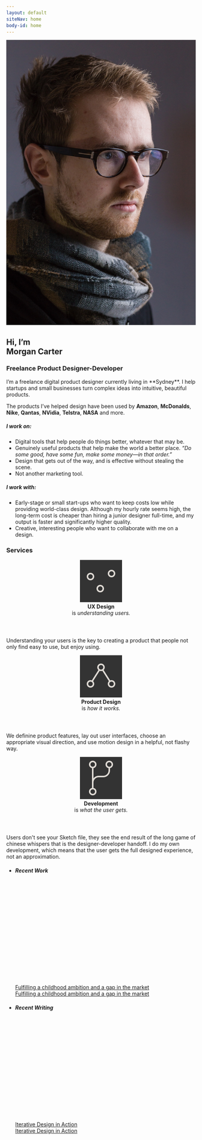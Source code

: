 ```yaml
---
layout: default
siteNav: home
body-id: home
---
```


<div class="Page whitespace-bottom--md">
	<div class="container">
		<article class="Page-content">
			<div class="grid">
				<div class="grid-item when-lg-6">
					<img src="/assets/images/home/neue_me.jpg">
				</div>
				<div class="grid-item when-lg-6 Essay Essay--blog" markdown="1">
<h1>
	Hi, I’m
	<br class="below-lg-hidden">
	Morgan Carter
</h1>
<h3 class="color-muted m-top--0 m-bottom--lg">Freelance Product Designer-Developer</h3>
I’m a freelance digital product designer currently living in **Sydney**. I help startups and small businesses turn complex ideas into intuitive, beautiful products.

The products I’ve helped design have been used by **Amazon**, **McDonalds**, **Nike**, **Qantas**, **NVidia**, **Telstra**, **NASA** and more.

##### I work on:

- Digital tools that help people do things better, whatever that may be.
- Genuinely useful products that help make the world a better place. *“Do some good, have some fun, make some money—in that order.”*
- Design that gets out of the way, and is effective without stealing the scene.
- Not another marketing tool. 

##### I work with:

- Early-stage or small start-ups who want to keep costs low while providing world-class design. Although my hourly rate seems high, the long-term cost is cheaper than hiring a junior designer full-time, and my output is faster and significantly higher quality.
- Creative, interesting people who want to collaborate with me on a design.
</div>
			</div>
		</article>
	</div>
</div>
<div class="Page bg-black color-bg">
	<div class="container container--md">
		<article class="Page-content">
			<h3 class="text-center">Services</h3>
			<div class="grid">
				<div class="grid-item when-lg-4 m-top--xl">
					<div class="media">
						<header>
							<img src="/assets/icon/home-ux.svg" class="m-right--xs">
							<div>
								<strong>UX Design</strong>
								<br>
								is
								<em>understanding users.</em>
							</div>
						</header>
						<p class="text-sm color-muted m-top--0">Understanding your users is the key to creating a product that people not only find easy to use, but enjoy using.</p>
					</div>
				</div>
				<div class="grid-item when-lg-4 m-top--xl">
					<div class="media">
						<header>
							<img src="/assets/icon/home-product.svg" class="m-right--xs">
							<div>
								<strong>Product Design</strong>
								<br>
								is
								<em>how it works.</em>
							</div>
						</header>
						<p class="text-sm color-muted m-top--0">We definine product features, lay out user interfaces, choose an appropriate visual direction, and use motion design in a helpful, not flashy way.</p>
					</div>
				</div>
				<div class="grid-item when-lg-4 m-top--xl">
					<div class="media">
						<header>
							<img src="/assets/icon/home-development.svg" class="m-right--xs">
							<div>
								<strong>Development</strong>
								<br>
								is
								<em>what the user gets.</em>
							</div>
						</header>
						<p class="text-sm color-muted m-top--0">Users don't see your Sketch file, they see the end result of the long game of chinese whispers that is the designer-developer handoff. I do my own development, which means that the user gets the full designed experience, not an approximation.</p>
					</div>
				</div>
				<!-- <div class="grid-item when-lg-3 m-top--xl">
					<div class="media">
						<header>
							<img src="/assets/icon/home-thinking.svg" class="m-right--xs">
							<div>
								<strong>Design Thinking</strong>
								<br>
								is
								<em>design, but not tech.</em>
							</div>
						</header>
						<p class="text-sm color-muted m-top--0">Donec id elit non mi porta gravida at eget metus. Nulla vitae elit libero, a pharetra augue. Curabitur blandit tempus porttitor.</p>
					</div>
				</div> -->
			</div>
		</article>
	</div>
</div>

<div class="Page whitespace-top--md">
	<div class="container">
		<article class="Page-content">
			<ul class="grid js-masonry">
				<li class="grid-item when-lg-6 Post-listItem">
					<h5 class="m-bottom--sm color-muted">Recent Work</h5>
					<a class="Post-link" href="/work/aeroster">
						<div class="Post-image" style="padding-bottom: 56.25%; background-image: url(/assets/images/work/aeroster/thumbnail.jpg);"></div>
						<div class="button--mobile when-laptop-hidden">Fulfilling a childhood ambition and a gap in the market</div>
						<div class="button below-laptop-hidden m-top--sm">Fulfilling a childhood ambition and a gap in the market</div>
					</a>
				</li>
				<li class="grid-item when-lg-6 Post-listItem">
					<h5 class="m-bottom--sm color-muted">Recent Writing</h5>
					<a class="Post-link" href="/design-solutions/iterative-design-in-action">
						<div class="Post-image" style="padding-bottom: 56.25%; background-image: url(/assets/images/blog/design-process/thumbnail-lg.gif);"></div>
						<div class="button--mobile when-laptop-hidden">Iterative Design in Action</div>
						<div class="button below-laptop-hidden m-top--sm">Iterative Design in Action</div>
					</a>
				</li>
			</ul>
		</article>
	</div>
</div>